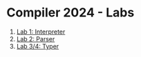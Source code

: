# Compiler 2024 - Labs

1. [Lab 1: Interpreter](/lab01_interpreter/)
2. [Lab 2: Parser](/lab02_parser/)
3. [Lab 3/4: Typer](/lab03_typer/)
